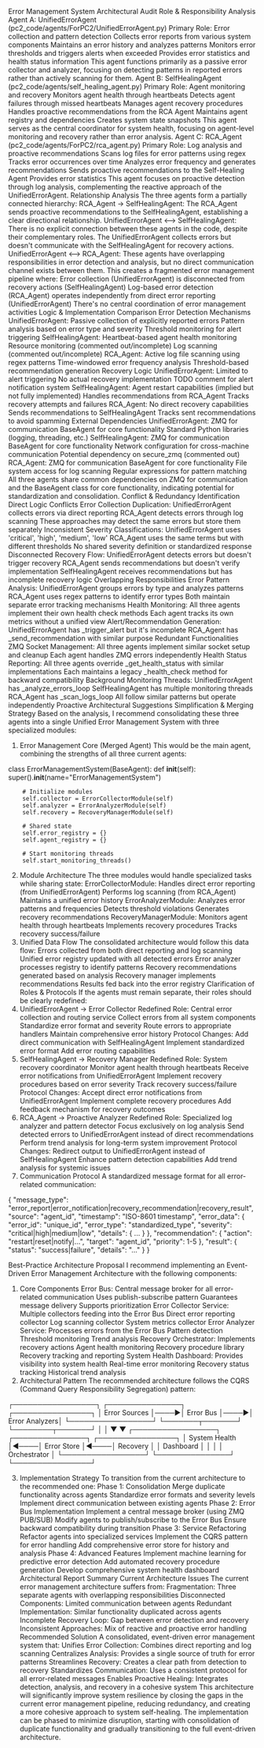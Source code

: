 Error Management System Architectural Audit
Role & Responsibility Analysis
Agent A: UnifiedErrorAgent (pc2_code/agents/ForPC2/UnifiedErrorAgent.py)
Primary Role: Error collection and pattern detection
Collects error reports from various system components
Maintains an error history and analyzes patterns
Monitors error thresholds and triggers alerts when exceeded
Provides error statistics and health status information
This agent functions primarily as a passive error collector and analyzer, focusing on detecting patterns in reported errors rather than actively scanning for them.
Agent B: SelfHealingAgent (pc2_code/agents/self_healing_agent.py)
Primary Role: Agent monitoring and recovery
Monitors agent health through heartbeats
Detects agent failures through missed heartbeats
Manages agent recovery procedures
Handles proactive recommendations from the RCA Agent
Maintains agent registry and dependencies
Creates system state snapshots
This agent serves as the central coordinator for system health, focusing on agent-level monitoring and recovery rather than error analysis.
Agent C: RCA_Agent (pc2_code/agents/ForPC2/rca_agent.py)
Primary Role: Log analysis and proactive recommendations
Scans log files for error patterns using regex
Tracks error occurrences over time
Analyzes error frequency and generates recommendations
Sends proactive recommendations to the Self-Healing Agent
Provides error statistics
This agent focuses on proactive detection through log analysis, complementing the reactive approach of the UnifiedErrorAgent.
Relationship Analysis
The three agents form a partially connected hierarchy:
RCA_Agent → SelfHealingAgent: The RCA_Agent sends proactive recommendations to the SelfHealingAgent, establishing a clear directional relationship.
UnifiedErrorAgent ⟷ SelfHealingAgent: There is no explicit connection between these agents in the code, despite their complementary roles. The UnifiedErrorAgent collects errors but doesn't communicate with the SelfHealingAgent for recovery actions.
UnifiedErrorAgent ⟷ RCA_Agent: These agents have overlapping responsibilities in error detection and analysis, but no direct communication channel exists between them.
This creates a fragmented error management pipeline where:
Error collection (UnifiedErrorAgent) is disconnected from recovery actions (SelfHealingAgent)
Log-based error detection (RCA_Agent) operates independently from direct error reporting (UnifiedErrorAgent)
There's no central coordination of error management activities
Logic & Implementation Comparison
Error Detection Mechanisms
UnifiedErrorAgent:
Passive collection of explicitly reported errors
Pattern analysis based on error type and severity
Threshold monitoring for alert triggering
SelfHealingAgent:
Heartbeat-based agent health monitoring
Resource monitoring (commented out/incomplete)
Log scanning (commented out/incomplete)
RCA_Agent:
Active log file scanning using regex patterns
Time-windowed error frequency analysis
Threshold-based recommendation generation
Recovery Logic
UnifiedErrorAgent:
Limited to alert triggering
No actual recovery implementation
TODO comment for alert notification system
SelfHealingAgent:
Agent restart capabilities (implied but not fully implemented)
Handles recommendations from RCA_Agent
Tracks recovery attempts and failures
RCA_Agent:
No direct recovery capabilities
Sends recommendations to SelfHealingAgent
Tracks sent recommendations to avoid spamming
External Dependencies
UnifiedErrorAgent:
ZMQ for communication
BaseAgent for core functionality
Standard Python libraries (logging, threading, etc.)
SelfHealingAgent:
ZMQ for communication
BaseAgent for core functionality
Network configuration for cross-machine communication
Potential dependency on secure_zmq (commented out)
RCA_Agent:
ZMQ for communication
BaseAgent for core functionality
File system access for log scanning
Regular expressions for pattern matching
All three agents share common dependencies on ZMQ for communication and the BaseAgent class for core functionality, indicating potential for standardization and consolidation.
Conflict & Redundancy Identification
Direct Logic Conflicts
Error Collection Duplication:
UnifiedErrorAgent collects errors via direct reporting
RCA_Agent detects errors through log scanning
These approaches may detect the same errors but store them separately
Inconsistent Severity Classifications:
UnifiedErrorAgent uses 'critical', 'high', 'medium', 'low'
RCA_Agent uses the same terms but with different thresholds
No shared severity definition or standardized response
Disconnected Recovery Flow:
UnifiedErrorAgent detects errors but doesn't trigger recovery
RCA_Agent sends recommendations but doesn't verify implementation
SelfHealingAgent receives recommendations but has incomplete recovery logic
Overlapping Responsibilities
Error Pattern Analysis:
UnifiedErrorAgent groups errors by type and analyzes patterns
RCA_Agent uses regex patterns to identify error types
Both maintain separate error tracking mechanisms
Health Monitoring:
All three agents implement their own health check methods
Each agent tracks its own metrics without a unified view
Alert/Recommendation Generation:
UnifiedErrorAgent has _trigger_alert but it's incomplete
RCA_Agent has _send_recommendation with similar purpose
Redundant Functionalities
ZMQ Socket Management:
All three agents implement similar socket setup and cleanup
Each agent handles ZMQ errors independently
Health Status Reporting:
All three agents override _get_health_status with similar implementations
Each maintains a legacy _health_check method for backward compatibility
Background Monitoring Threads:
UnifiedErrorAgent has _analyze_errors_loop
SelfHealingAgent has multiple monitoring threads
RCA_Agent has _scan_logs_loop
All follow similar patterns but operate independently
Proactive Architectural Suggestions
Simplification & Merging Strategy
Based on the analysis, I recommend consolidating these three agents into a single Unified Error Management System with three specialized modules:
1. Error Management Core (Merged Agent)
This would be the main agent, combining the strengths of all three current agents:

class ErrorManagementSystem(BaseAgent):
    def __init__(self):
        super().__init__(name="ErrorManagementSystem")
        
        # Initialize modules
        self.collector = ErrorCollectorModule(self)
        self.analyzer = ErrorAnalyzerModule(self)
        self.recovery = RecoveryManagerModule(self)
        
        # Shared state
        self.error_registry = {}
        self.agent_registry = {}
        
        # Start monitoring threads
        self.start_monitoring_threads()

2. Module Architecture
The three modules would handle specialized tasks while sharing state:
ErrorCollectorModule:
Handles direct error reporting (from UnifiedErrorAgent)
Performs log scanning (from RCA_Agent)
Maintains a unified error history
ErrorAnalyzerModule:
Analyzes error patterns and frequencies
Detects threshold violations
Generates recovery recommendations
RecoveryManagerModule:
Monitors agent health through heartbeats
Implements recovery procedures
Tracks recovery success/failure
3. Unified Data Flow
The consolidated architecture would follow this data flow:
Errors collected from both direct reporting and log scanning
Unified error registry updated with all detected errors
Error analyzer processes registry to identify patterns
Recovery recommendations generated based on analysis
Recovery manager implements recommendations
Results fed back into the error registry
Clarification of Roles & Protocols
If the agents must remain separate, their roles should be clearly redefined:
1. UnifiedErrorAgent → Error Collector
Redefined Role: Central error collection and routing service
Collect errors from all system components
Standardize error format and severity
Route errors to appropriate handlers
Maintain comprehensive error history
Protocol Changes:
Add direct communication with SelfHealingAgent
Implement standardized error format
Add error routing capabilities
2. SelfHealingAgent → Recovery Manager
Redefined Role: System recovery coordinator
Monitor agent health through heartbeats
Receive error notifications from UnifiedErrorAgent
Implement recovery procedures based on error severity
Track recovery success/failure
Protocol Changes:
Accept direct error notifications from UnifiedErrorAgent
Implement complete recovery procedures
Add feedback mechanism for recovery outcomes
3. RCA_Agent → Proactive Analyzer
Redefined Role: Specialized log analyzer and pattern detector
Focus exclusively on log analysis
Send detected errors to UnifiedErrorAgent instead of direct recommendations
Perform trend analysis for long-term system improvement
Protocol Changes:
Redirect output to UnifiedErrorAgent instead of SelfHealingAgent
Enhance pattern detection capabilities
Add trend analysis for systemic issues
4. Communication Protocol
A standardized message format for all error-related communication:

{
  "message_type": "error_report|error_notification|recovery_recommendation|recovery_result",
  "source": "agent_id",
  "timestamp": "ISO-8601 timestamp",
  "error_data": {
    "error_id": "unique_id",
    "error_type": "standardized_type",
    "severity": "critical|high|medium|low",
    "details": { ... }
  },
  "recommendation": {
    "action": "restart|reset|notify|...",
    "target": "agent_id",
    "priority": 1-5
  },
  "result": {
    "status": "success|failure",
    "details": "..."
  }
}

Best-Practice Architecture Proposal
I recommend implementing an Event-Driven Error Management Architecture with the following components:
1. Core Components
Error Bus: Central message broker for all error-related communication
Uses publish-subscribe pattern
Guarantees message delivery
Supports prioritization
Error Collector Service: Multiple collectors feeding into the Error Bus
Direct error reporting collector
Log scanning collector
System metrics collector
Error Analyzer Service: Processes errors from the Error Bus
Pattern detection
Threshold monitoring
Trend analysis
Recovery Orchestrator: Implements recovery actions
Agent health monitoring
Recovery procedure library
Recovery tracking and reporting
System Health Dashboard: Provides visibility into system health
Real-time error monitoring
Recovery status tracking
Historical trend analysis
2. Architectural Pattern
The recommended architecture follows the CQRS (Command Query Responsibility Segregation) pattern:

┌─────────────────┐     ┌───────────────┐     ┌────────────────┐
│  Error Sources  │────▶│   Error Bus   │────▶│ Error Analyzers│
└─────────────────┘     └───────┬───────┘     └────────┬───────┘
                               │                       │
                               ▼                       ▼
┌─────────────────┐     ┌───────────────┐     ┌────────────────┐
│ System Health   │◀────│  Error Store  │◀────│   Recovery     │
│   Dashboard     │     │               │     │  Orchestrator  │
└─────────────────┘     └───────────────┘     └────────────────┘

3. Implementation Strategy
To transition from the current architecture to the recommended one:
Phase 1: Consolidation
Merge duplicate functionality across agents
Standardize error formats and severity levels
Implement direct communication between existing agents
Phase 2: Error Bus Implementation
Implement a central message broker (using ZMQ PUB/SUB)
Modify agents to publish/subscribe to the Error Bus
Ensure backward compatibility during transition
Phase 3: Service Refactoring
Refactor agents into specialized services
Implement the CQRS pattern for error handling
Add comprehensive error store for history and analysis
Phase 4: Advanced Features
Implement machine learning for predictive error detection
Add automated recovery procedure generation
Develop comprehensive system health dashboard
Architectural Report Summary
Current Architecture Issues
The current error management architecture suffers from:
Fragmentation: Three separate agents with overlapping responsibilities
Disconnected Components: Limited communication between agents
Redundant Implementation: Similar functionality duplicated across agents
Incomplete Recovery Loop: Gap between error detection and recovery
Inconsistent Approaches: Mix of reactive and proactive error handling
Recommended Solution
A consolidated, event-driven error management system that:
Unifies Error Collection: Combines direct reporting and log scanning
Centralizes Analysis: Provides a single source of truth for error patterns
Streamlines Recovery: Creates a clear path from detection to recovery
Standardizes Communication: Uses a consistent protocol for all error-related messages
Enables Proactive Healing: Integrates detection, analysis, and recovery in a cohesive system
This architecture will significantly improve system resilience by closing the gaps in the current error management pipeline, reducing redundancy, and creating a more cohesive approach to system self-healing.
The implementation can be phased to minimize disruption, starting with consolidation of duplicate functionality and gradually transitioning to the full event-driven architecture.